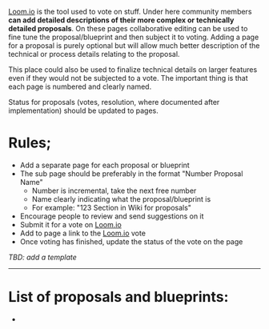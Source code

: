 [Loom.io](http://loom.io/groups/194) is the tool used to vote on stuff. Under here community members **can add detailed descriptions of their more complex or technically detailed proposals**. On these pages collaborative editing can be used to fine tune the proposal/blueprint and then subject it to voting. Adding a page for a proposal is purely optional but will allow much better description of the technical or process details relating to the proposal.

This place could also be used to finalize technical details on larger features even if they would not be subjected to a vote. The important thing is that each page is numbered and clearly named.

Status for proposals (votes, resolution, where documented after implementation) should be updated to pages.

# Rules;
* Add a separate page for each proposal or blueprint
* The sub page should be preferably in the format "Number Proposal Name"
   * Number is incremental, take the next free number
   * Name clearly indicating what the proposal/blueprint is
   * For example: "123 Section in Wiki for proposals"
* Encourage people to review and send suggestions on it
* Submit it for a vote on [Loom.io](http://loom.io/groups/194)
* Add to page a link to the [Loom.io](http://loom.io/groups/194) vote
* Once voting has finished, update the status of the vote on the page

_TBD: add a template_

***

# List of proposals and blueprints:
* 